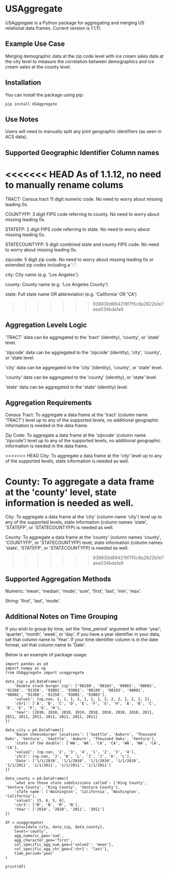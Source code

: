 # USAggregate

USAggregate is a Python package for aggregating and merging US relational data frames. Current version is 1.1.11.

## Example Use Case

Merging demographic data at the zip code level with ice cream sales data at the city level to measure the correlation between demographics and ice cream sales at the county level.

## Installation

You can install the package using pip:

```{sh}
pip install USAggregate
```
## Use Notes

Users will need to manually  split any joint geographic identifiers (as seen in ACS data).

## Supported Geographic Identifier Column names
<<<<<<< HEAD
As of 1.1.12, no need to manually rename colums
=======
TRACT: Census tract 11 digit numeric code. No need to worry about missing leading 0s.

COUNTYFP: 3 digit FIPS code referring to county. No need to worry about missing leading 0s.

STATEFP: 2 digit FIPS code referring to state. No need to worry about missing leading 0s.

STATECOUNTYFP: 5 digit combined state and county FIPS code. No need to worry about missing leading 0s.

zipcode: 5 digit zip code. No need to worry about missing leading 0s or extended zip codes including a '-'. 

city: City name (e.g. 'Los Angeles').

county: County name (e.g. 'Los Angeles County')

state: Full state name OR abbreviation (e.g. 'California' OR 'CA')
>>>>>>> 936830d894219f7f5c8a2822b1e7aea034bda1a9

## Aggregation Levels Logic
'TRACT' data can be aggregated to the 'tract' (identity), 'county', or 'state' level.

'zipcode' data can be aggregated to the 'zipcode' (identity), 'city', 'county', or 'state level.

'city' data can be aggregated to the 'city' (identity), 'county', or 'state' level.

'county' data can be aggregated to the 'county' (identity), or 'state' level.

'state' data can be aggregated to the 'state' (identity) level.

## Aggregation Requirements
Census Tract: To aggregate a data frame at the 'tract' (column name 'TRACT') level up to any of the supported levels, no additional geographic information is needed in the data frame.

Zip Code: To aggregate a data frame at the 'zipcode' (column name 'zipcode') level up to any of the supported levels, no additional geographic information is needed in the data frame.

<<<<<<< HEAD
City: To aggregate a data frame at the 'city' level up to any of the supported levels, state information is needed as well.

County: To aggregate a data frame at the 'county' level, state information is needed as well.
=======
City: To aggregate a data frame at the 'city' (column name 'city') level up to any of the supported levels, state information (column names 'state', 'STATEFP', or 'STATECOUNTYFP) is needed as well.

County: To aggregate a data frame at the 'county' (column names 'county', 'COUNTYFP', or 'STATECOUNTYFP) level, state information (column names 'state', 'STATEFP', or 'STATECOUNTYFP) is needed as well.
>>>>>>> 936830d894219f7f5c8a2822b1e7aea034bda1a9


## Supported Aggregation Methods
Numeric: 'mean', 'median', 'mode', 'sum', 'first', 'last', 'min', 'max'.

String: 'first', 'last', 'mode'.

## Additional Notes on Time Grouping
If you wish to group by time, set the 'time_period' argument to either 'year', 'quarter', 'month', 'week', or 'day'. If you have a year identifier in your data, set that column name to 'Year'. If your time identifier column is in the date format, set that column name to 'Date'.

Below is an example of package usage.

```{python}
import pandas as pd
import numpy as np
from USAggregate import usaggregate

data_zip = pd.DataFrame({
    'Double stack burger zip': ['98199', '98103', '98001', '98002', '91360', '91358', '93001', '93003', '98199', '98103', '98001', '98002', '91360', '91358', '93001', '93003'],
    'value1': [np,nan, 1, 1, 1, 1, 1, 1, 1, 2, 2, 2, 2, 2, 2, 2],
    'chr1': ['A', 'B', 'C', 'D', 'E', 'F', 'G', 'H', 'A', 'B', 'C', 'D', 'E', 'F', 'G', 'H'],
    'Year': [2010, 2010, 2010, 2010, 2010, 2010, 2010, 2010, 2011, 2011, 2011, 2011, 2011, 2011, 2011, 2011]
})

data_city = pd.DataFrame({
    'Bacon cheeseburger locations': ['Seattle', 'Auburn', 'Thousand Oaks', 'Ventura', 'Seattle', 'Auburn', 'Thousand Oaks', 'Ventura'],
    'state of the double': ['WA', 'WA', 'CA', 'CA', 'WA', 'WA', 'CA', 'CA'],
    'value2': [np.nan, '2', '3', '4', '1', '2', '3', '4'],
    'chr2': [np.nan, 'J', 'K', 'L', 'I', 'J', 'K', 'L'],
    'Date': ['1/1/2010', '1/1/2010', '1/1/2010', '1/1/2010', '1/1/2011', '1/1/2011', '1/1/2011', '1/1/2011']
})

data_county = pd.DataFrame({
    'what are those state subdivisions called': ['King County', 'Ventura County', 'King County', 'Ventura County'],
    'sTaTe name': ['Washington', 'California', 'Washington', 'California'],
    'value3': [5, 6, 5, 6],
    'chr3': ['M', 'N', 'M', 'N'],
    'Year': ['2010', '2010', '2011', '2011']
})

df = usaggregate(
    data=[data_city, data_zip, data_county],
    level='county',
    agg_numeric_geo='sum',
    agg_character_geo='first',
    col_specific_agg_num_geo={'value2': 'mean'},
    col_specific_agg_chr_geo={'chr1': 'last'},
    time_period='year'
)

print(df)

```

